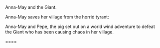 Anna-May and the Giant.

Anna-May saves her village from the horrid tyrant:

Anna-May and Pepe, the pig set out on a world wind adventure to defeat the Giant who has been causing chaos in her village.

====
